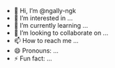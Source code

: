 - 👋 Hi, I’m @ngally-ngk
- 👀 I’m interested in ...
- 🌱 I’m currently learning ...
- 💞️ I’m looking to collaborate on ...
- 📫 How to reach me ...
- 😄 Pronouns: ...
- ⚡ Fun fact: ...

<!---
ngally-ngk/ngally-ngk is a ✨ special ✨ repository because its `README.md` (this file) appears on your GitHub profile.
You can click the Preview link to take a look at your changes.
--->
